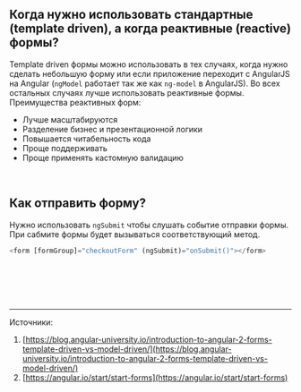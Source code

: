 ## <a name="when-to-use"></a>Когда нужно использовать стандартные (template driven), а когда реактивные (reactive) формы?

Template driven формы можно использовать в тех случаях, когда нужно сделать небольшую форму или если приложение переходит с AngularJS на Angular (`ngModel` работает так же как `ng-model` в AngularJS). Во всех остальных случаях лучше использовать реактивные формы.<br/>
Преимущества реактивных форм: <br/>

- Лучше масштабируются
- Разделение бизнес и презентационной логики
- Повышается читабельность кода
- Проще поддерживать
- Проще применять кастомную валидацию

<br/>

## <a name="submit"></a>Как отправить форму?

Нужно использовать `ngSubmit` чтобы слушать событие отправки формы. При сабмите формы будет вызываться соответствующий метод.

```typescript
<form [formGroup]="checkoutForm" (ngSubmit)="onSubmit()"></form>
```

<br/>
<br/>
<br/>
<br/>

<hr/>

Источники:<br/>

1. [https://blog.angular-university.io/introduction-to-angular-2-forms-template-driven-vs-model-driven/](https://blog.angular-university.io/introduction-to-angular-2-forms-template-driven-vs-model-driven/)
2. [https://angular.io/start/start-forms](https://angular.io/start/start-forms)
